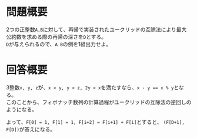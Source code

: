 # 問題概要

2つの正整数`A,B`に対して、再帰で実装されたユークリッドの互除法により最大公約数を求める際の再帰の深さを`D`とする。\
`D`が与えられるので、`A B`の例を1組出力せよ。

# 回答概要

3整数`x, y, z`が、`x > y, y > z, 2y > x`を満たすなら、`x - y == x % y`となる。\
このことから、フィボナッチ数列の計算過程がユークリッドの互除法の逆回しのようになる。

よって、`F[0] = 1, F[1] = 1, F[i+2] = F[i+1] + F[i]`とすると、
`(F[D+1], F[D])`が答えになる。

